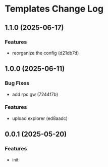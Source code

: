 # Templates Change Log

## 1.1.0 (2025-06-17)

### Features

- reorganize the config (d21db7d)

## 1.0.0 (2025-06-11)

### Bug Fixes

- add rpc gw (7244f7b)

### Features

- upload explorer (ed8aadc)

## 0.0.1 (2025-05-20)

### Features

- init
